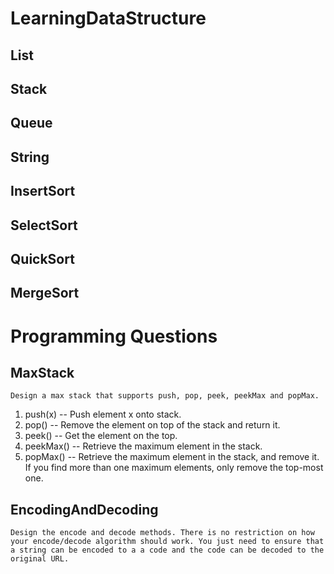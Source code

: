 # LearningDataStructure

## List


## Stack

## Queue

## String

## InsertSort

## SelectSort

## QuickSort

## MergeSort

# Programming Questions
## MaxStack
    Design a max stack that supports push, pop, peek, peekMax and popMax.

1. push(x) -- Push element x onto stack.
2. pop() -- Remove the element on top of the stack and return it.
3. peek() -- Get the element on the top.
4. peekMax() -- Retrieve the maximum element in the stack.
5. popMax() -- Retrieve the maximum element in the stack, and remove it. If you find more than one maximum elements, only remove the top-most one.

## EncodingAndDecoding
    Design the encode and decode methods. There is no restriction on how your encode/decode algorithm should work. You just need to ensure that a string can be encoded to a a code and the code can be decoded to the original URL.

